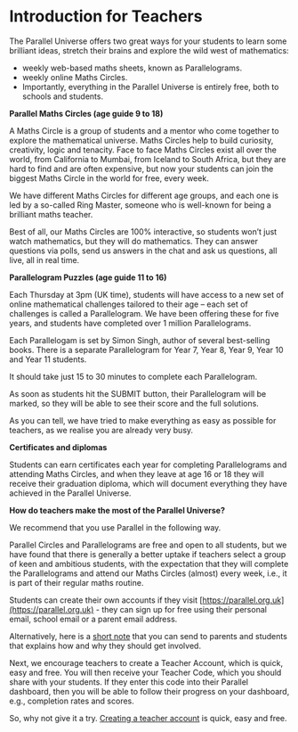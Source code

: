 # Introduction for Teachers
 
The Parallel Universe offers two great ways for your students to learn some brilliant ideas, stretch their brains and explore the wild west of mathematics:

* weekly web-based maths sheets, known as Parallelograms.
* weekly online Maths Circles.
* Importantly, everything in the Parallel Universe is entirely free, both to schools and students.

__Parallel Maths Circles (age guide 9 to 18)__

A Maths Circle is a group of students and a mentor who come together to explore the mathematical universe. Maths Circles help to build curiosity, creativity, logic and tenacity. Face to face Maths Circles exist all over the world, from California to Mumbai, from Iceland to South Africa, but they are hard to find and are often expensive, but now your students can join the biggest Maths Circle in the world for free, every week.

We have different Maths Circles for different age groups, and each one is led by a so-called Ring Master, someone who is well-known for being a brilliant maths teacher.

Best of all, our Maths Circles are 100% interactive, so students won’t just watch mathematics, but they will do mathematics. They can answer questions via polls, send us answers in the chat and ask us questions, all live, all in real time.

__Parallelogram Puzzles (age guide 11 to 16)__

Each Thursday at 3pm (UK time), students will have access to a new set of online mathematical challenges tailored to their age – each set of challenges is called a Parallelogram. We have been offering these for five years, and students have completed over 1 million Parallelograms.

Each Parallelogam is set by Simon Singh, author of several best-selling books. There is a separate Parallelogram for Year 7, Year 8, Year 9, Year 10 and Year 11 students.

It should take just 15 to 30 minutes to complete each Parallelogram.

As soon as students hit the SUBMIT button, their Parallelogram will be marked, so they will be able to see their score and the full solutions.

As you can tell, we have tried to make everything as easy as possible for teachers, as we realise you are already very busy.

__Certificates and diplomas__

Students can earn certificates each year for completing Parallelograms and attending Maths Circles, and when they leave at age 16 or 18 they will receive their graduation diploma, which will document everything they have achieved in the Parallel Universe.

__How do teachers make the most of the Parallel Universe?__

We recommend that you use Parallel in the following way.

Parallel Circles and Parallelograms are free and open to all students, but we have found that there is generally a better uptake if teachers select a group of keen and ambitious students, with the expectation that they will complete the Parallelograms and attend our Maths Circles (almost) every week, i.e., it is part of their regular maths routine.

Students can create their own accounts if they visit [https://parallel.org.uk](https://parallel.org.uk) - they can sign up for free using their personal email, school email or a parent email address.

Alternatively, here is a [short note](https://beta.parallel.org.uk/short-note) that you can send to parents and students that explains how and why they should get involved.

Next, we encourage teachers to create a Teacher Account, which is quick, easy and free. You will then receive your Teacher Code, which you should share with your students. If they enter this code into their Parallel dashboard, then you will be able to follow their progress on your dashboard, e.g., completion rates and scores.

So, why not give it a try. [Creating a teacher account](/signup#teacher) is quick, easy and free.
